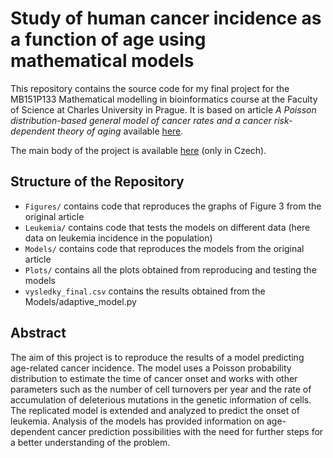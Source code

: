 # Study of human cancer incidence as a function of age using mathematical models
This repository contains the source code for my final project for the MB151P133 Mathematical modelling in bioinformatics course at the Faculty of Science at Charles University in Prague.
It is based on article <em>A Poisson distribution-based general model of cancer rates and a cancer risk-dependent theory of aging</em> available [here](https://www.ncbi.nlm.nih.gov/pmc/articles/PMC10522393/).

The main body of the project is available [here](https://github.com/bn-codes/mmb_project/blob/main/Projekt.pdf) (only in Czech).

## Structure of the Repository

* `Figures/` contains code that reproduces the graphs of Figure 3 from the original article
* `Leukemia/` contains code that tests the models on different data (here data on leukemia incidence in the population)
* `Models/` contains code that reproduces the models from the original article
* `Plots/` contains all the plots obtained from reproducing and testing the models
* `vysledky_final.csv` contains the results obtained from the Models/adaptive_model.py

## Abstract

The aim of this project is to reproduce the results of a model predicting age-related cancer incidence. The model uses a Poisson probability distribution to estimate the time 
of cancer onset and works with other parameters such as the number of cell turnovers per year and the rate of accumulation of deleterious mutations in the genetic information 
of cells. The replicated model is extended and analyzed to predict the onset of leukemia. Analysis of the models has provided information on age-dependent cancer prediction 
possibilities with the need for further steps for a better understanding of the problem.
